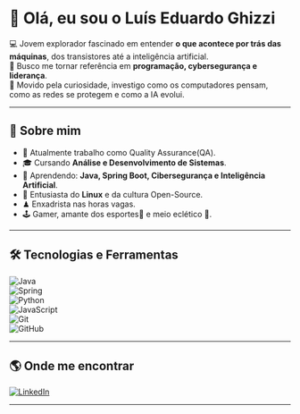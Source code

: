 # 👋 Olá, eu sou o Luís Eduardo Ghizzi 

💻 Jovem explorador fascinado em entender **o que acontece por trás das máquinas**, dos transistores até a inteligência artificial.  
🎯 Busco me tornar referência em **programação, cybersegurança e liderança**.  
🔌 Movido pela curiosidade, investigo como os computadores pensam, como as redes se protegem e como a IA evolui.  

---

## 🚀 Sobre mim
- 💼 Atualmente trabalho como Quality Assurance(QA).
- 🎓 Cursando **Análise e Desenvolvimento de Sistemas**.
- 🌱 Aprendendo: **Java, Spring Boot, Cibersegurança e Inteligência Artificial**.
- 🐧 Entusiasta do **Linux** e da cultura Open-Source.
- ♟  Enxadrista nas horas vagas.
- 🕹 Gamer, amante dos esportes🥇 e meio eclético 🎼. 

---

## 🛠️ Tecnologias e Ferramentas
![Java](https://img.shields.io/badge/Java-ED8B00?style=for-the-badge&logo=java&logoColor=white)  
![Spring](https://img.shields.io/badge/Spring-6DB33F?style=for-the-badge&logo=spring&logoColor=white)  
![Python](https://img.shields.io/badge/Python-3776AB?style=for-the-badge&logo=python&logoColor=white)  
![JavaScript](https://img.shields.io/badge/JavaScript-F7DF1E?style=for-the-badge&logo=javascript&logoColor=black)  
![Git](https://img.shields.io/badge/Git-F05032?style=for-the-badge&logo=git&logoColor=white)  
![GitHub](https://img.shields.io/badge/GitHub-181717?style=for-the-badge&logo=github&logoColor=white)  

---

## 🌎 Onde me encontrar
[![LinkedIn](https://img.shields.io/badge/LinkedIn-blue?style=for-the-badge&logo=linkedin)](https://www.linkedin.com/in/luíseduardoghizzi)   

--- 
